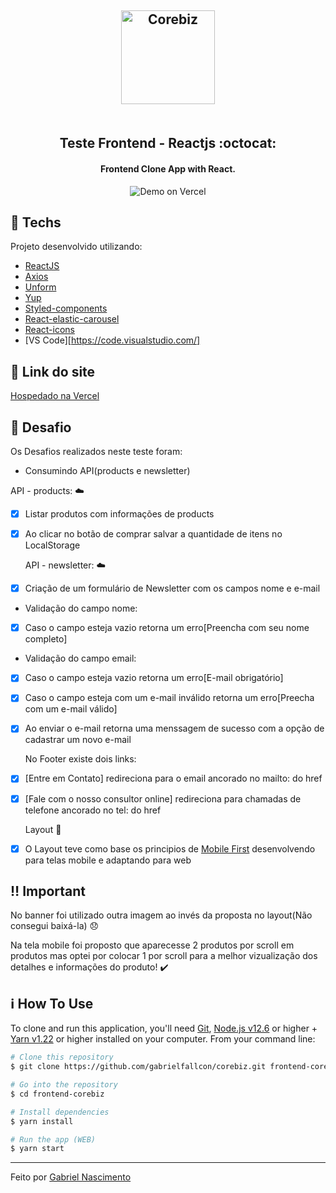 <h2 align="center">
    <img width="150px" alt="Corebiz" src="https://www.piatannatural.com.br/arquivos/logo-corebiz-preto-cinza.svg?v=637179156714370000" />
    <br/> <br /> <br />
    Teste Frontend - Reactjs :octocat:
</h2>

<h4 align="center">
  Frontend Clone App with React.
</h4>


<p align="center">
  <img alt="Demo on Vercel" src="https://res.cloudinary.com/https-github-com-gabrielfallcon/image/upload/v1597505783/corebiz_yiirau.gif">
</p>

## :rocket: Techs

Projeto desenvolvido utilizando:

-  [ReactJS](https://reactjs.org)
-  [Axios](https://github.com/axios/axios)
-  [Unform](https://unform.dev)
-  [Yup](https://github.com/jquense/yup)
-  [Styled-components](https://www.styled-components.com)
-  [React-elastic-carousel](https://www.npmjs.com/package/react-elastic-carousel)
-  [React-icons](https://react-icons.github.io/react-icons)
-  [VS Code][https://code.visualstudio.com/] 

## :link: Link do site 
  [Hospedado na Vercel](https://corebiz.vercel.app/)

## :memo: Desafio

Os Desafios realizados neste teste foram:

-  Consumindo API(products e newsletter)

  API - products: :cloud:
- [X] Listar produtos com informações de products 
- [X] Ao clicar no botão de comprar salvar a quantidade de itens no LocalStorage 

  API - newsletter: :cloud:
- [X] Criação de um formulário de Newsletter com os campos nome e e-mail 
-  Validação do campo nome:
- [X] Caso o campo esteja vazio retorna um erro[Preencha com seu nome completo] 
-  Validação do campo email: 
- [X] Caso o campo esteja vazio retorna um erro[E-mail obrigatório]
- [X] Caso o campo esteja com um e-mail inválido retorna um erro[Preecha com um e-mail válido] 
- [X] Ao enviar o e-mail retorna uma menssagem de sucesso com a opção de cadastrar um novo e-mail 

  No Footer existe dois links:
- [X] [Entre em Contato] redireciona para o email ancorado no mailto: do href 
- [X] [Fale com o nosso consultor online] redireciona para chamadas de telefone ancorado no tel: do href 

  Layout :art:
-  [X] O Layout teve como base os principios de [Mobile First](https://www.hostgator.com.br/blog/mobile-first-o-que-e/) desenvolvendo para telas mobile e adaptando para web 


## :bangbang: Important

No banner foi utilizado outra imagem ao invés da proposta no layout(Não consegui baixá-la) :disappointed:

Na tela mobile foi proposto que aparecesse 2 produtos por scroll em produtos mas optei por
colocar 1 por scroll para a melhor vizualização dos detalhes e informações do produto! :heavy_check_mark:

## :information_source: How To Use

To clone and run this application, you'll need [Git](https://git-scm.com), [Node.js v12.6][nodejs] or higher + [Yarn v1.22][yarn] or higher installed on your computer. From your command line:

```bash
# Clone this repository
$ git clone https://github.com/gabrielfallcon/corebiz.git frontend-corebiz

# Go into the repository
$ cd frontend-corebiz

# Install dependencies
$ yarn install

# Run the app (WEB)
$ yarn start
```
---

Feito por [Gabriel Nascimento](https://www.linkedin.com/in/frontgabriel/)

[nodejs]: https://nodejs.org/
[yarn]: https://yarnpkg.com/
